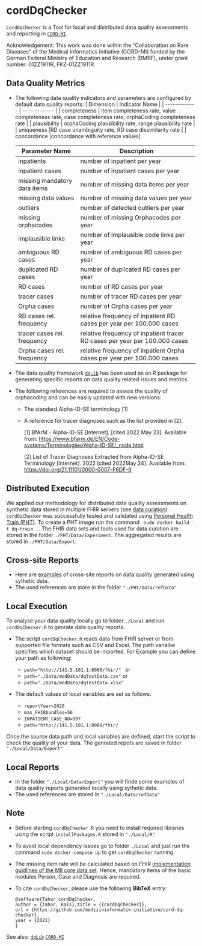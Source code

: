# cordDqChecker
`CordDqChecker` is a Tool for local and distributed data quality assessments and reporting in [`CORD-MI`](https://www.medizininformatik-initiative.de/de/CORD).

Acknowledgement: This work was done within the “Collaboration on Rare Diseases” of the Medical Informatics Initiative (CORD-MI) funded by the German Federal Ministry of Education and Research (BMBF), under grant number: 01ZZ1911R, FKZ-01ZZ1911R.
## Data Quality Metrics
- The following data quality indicators and parameters are configured by default data quality reports:
  | Dimension  | Indicator Name | 
  | ------------- | ------------- |
  | completeness  | item completeness rate, value completeness rate, case completeness rate, orphaCoding completeness rate  | 
  | plausibility  | orphaCoding plausibility rate, range plausibility rate | 
  | uniqueness |RD case unambiguity rate, RD case dissimilarity rate |
  | concordance |concordance with reference values| 
  
  |Parameter Name | Description |
  |-------------------------- | ------------|
  | inpatients |  number of inpatient per year |
  | inpatient cases |  number of inpatient cases per year |
  | missing mandatory data items |  number of missing data items per year |
  | missing data values| number of missing data values per year |
  | outliers | number of detected outliers per year |
  | missing orphacodes |  number of missing Orphacodes per year |
  | implausible links | number of implausible code links per year |
  | ambiguous RD cases | number of ambiguous RD cases per year |
  | duplicated RD cases |  number of duplicated RD cases per year |
  | RD cases | number of RD cases per year |
  | tracer cases |  number of tracer RD cases per year |
  | Orpha cases |  number of Orpha cases per year |
  | RD cases rel. frequency| relative frequency of inpatient RD cases per year per 100.000 cases|
  | tracer cases rel. frequency| relative frequency of inpatient tracer RD cases per year per 100.000 cases|
  | Orpha cases rel. frequency| relative frequency of inpatient Orpha cases per year per 100.000 cases|
  
- The data quality framework [`dqLib`](https://github.com/medizininformatik-initiative/dqLib) has been used as an R package for generating specific reports on data quality related issues and metrics.
- The following references are required to assess the quality of orphacoding and can be easily updated with new versions:
  - The standard Alpha-ID-SE terminology [1]
  - A reference for tracer diagnoses such as the list provided in [2].
  
	[1]   BfArM - Alpha-ID-SE [Internet]. [cited 2022 May 23]. Available from: https://www.bfarm.de/EN/Code-systems/Terminologies/Alpha-ID-SE/_node.html 
    
	[2]   List of Tracer Diagnoses Extracted from Alpha-ID-SE Terminology [Internet]. 2022 [cited 2022May 24]. Available from: https://doi.org/21.11101/0000-0007-F6DF-9 

## Distributed Execution
We applied our methodology for distributed data quality assessments on synthetic data stored in multiple FHIR servers (see [data curation](https://github.com/KaisTahar/cordDqChecker-MIM/tree/master/PHT/Data/Experiment)). `cordDqChecker` was successfully tested and validated using [Personal Health Train (PHT)](https://websites.fraunhofer.de/PersonalHealthTrain/). To create a  PHT image run the command ` sudo docker build -t dq-train .`. The FHIR data sets and tools used for data curation are stored in the folder `./PHT/Data/Experiment`. The aggregated results are stored in `./PHT/Data/Export`.

## Cross-site Reports
- Here are [examples](https://github.com/KaisTahar/cordDqChecker-MIM/tree/master/PHT/Data/Export) of cross-site reports on data quality generated using sythetic data.
- The used references are store in the folder ``` "./PHT/Data/refData" ```
  
## Local Execution
To analyse your data quality locally go to folder `./Local` and run `cordDqChecker.R` to genrate data quality reports.

- The script `cordDqChecker.R` reads data from FHIR server or from supported file formats such as CSV and Excel. The path varialbe specifies which dataset should be imported.
For Example you can define your path as following:
  - ```path="http://141.5.101.1:8080/fhir/" ```
  or
  - ``` path="./Data/medData/dqTestData.csv" ```
  or
  - ``` path="./Data/medData/dqTestData.xlsx" ```

- The default values of local variables are set as follows:
  - ``` reportYear=2020 ```
  - ``` max_FHIRbundles=50 ```
  - ``` INPATIENT_CASE_NO=997 ```
  - ```path="http://141.5.101.1:8080/fhir/``` 

Once the source data path and local variables are defined, start the script to check the quality of your data.
The genrated repots are saved in folder ``` "./Local/Data/Export" ```

## Local Reports
- In the folder  ``` "./Local/Data/Export" ``` you will finde some examples of data quality reports generated locally using sythetic data.
- The used references are stored in ``` "./Local/Data/refData" ```

## Note

- Before starting `cordDqChecker.R` you need to install required libraries using the script `installPackages.R` stored in ``` "./Local/R" ```

- To avoid local dependency issues go to folder `./Local` and just run the command `sudo docker-compose up` to get `cordDqChecker` running.
- The missing item rate will be calculated based on FHIR [implementation guidlines of the MII core data set](https://www.medizininformatik-initiative.de/en/basic-modules-mii-core-data-set). Hence, mandatory items of the basic modules Person, Case and Diagnosis are required.

- To cite `cordDqChecker`, please use the following **BibTeX** entry: 
  ```
  @software{Tahar_cordDqChecker,
  author = {Tahar, Kais},title = {{cordDqChecker}},
  url = {https://github.com/medizininformatik-initiative/cord-dq-checker},
  year = {2021}
  }

  ```
See also:  [`dqLib`](https://github.com/medizininformatik-initiative/dqLib)  [`CORD-MI`](https://www.medizininformatik-initiative.de/de/CORD)


